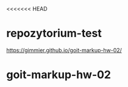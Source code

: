 <<<<<<< HEAD

# repozytorium-test

https://gimmier.github.io/goit-markup-hw-02/

# goit-markup-hw-02
